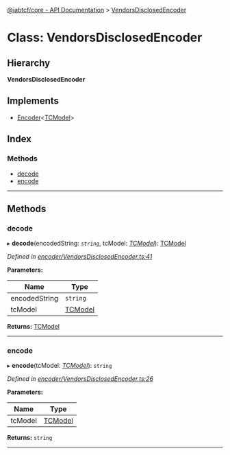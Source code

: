 [@iabtcf/core - API Documentation](../README.md) > [VendorsDisclosedEncoder](../classes/vendorsdisclosedencoder.md)

# Class: VendorsDisclosedEncoder

## Hierarchy

**VendorsDisclosedEncoder**

## Implements

* [Encoder](../interfaces/encoder.md)<[TCModel](tcmodel.md)>

## Index

### Methods

* [decode](vendorsdisclosedencoder.md#decode)
* [encode](vendorsdisclosedencoder.md#encode)

---

## Methods

<a id="decode"></a>

###  decode

▸ **decode**(encodedString: *`string`*, tcModel: *[TCModel](tcmodel.md)*): [TCModel](tcmodel.md)

*Defined in [encoder/VendorsDisclosedEncoder.ts:41](https://github.com/chrispaterson/iabtcf-es/blob/5dac6b3/modules/core/src/encoder/VendorsDisclosedEncoder.ts#L41)*

**Parameters:**

| Name | Type |
| ------ | ------ |
| encodedString | `string` |
| tcModel | [TCModel](tcmodel.md) |

**Returns:** [TCModel](tcmodel.md)

___
<a id="encode"></a>

###  encode

▸ **encode**(tcModel: *[TCModel](tcmodel.md)*): `string`

*Defined in [encoder/VendorsDisclosedEncoder.ts:26](https://github.com/chrispaterson/iabtcf-es/blob/5dac6b3/modules/core/src/encoder/VendorsDisclosedEncoder.ts#L26)*

**Parameters:**

| Name | Type |
| ------ | ------ |
| tcModel | [TCModel](tcmodel.md) |

**Returns:** `string`

___

